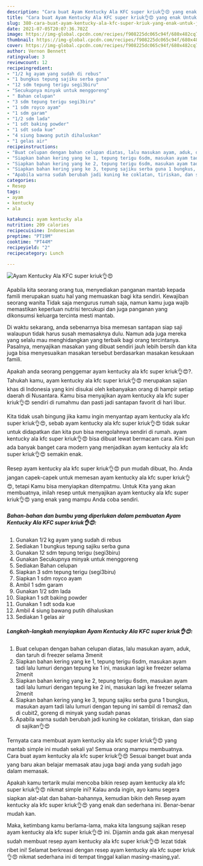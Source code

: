 ```yaml
---
description: "Cara buat Ayam Kentucky Ala KFC super kriuk👌😍 yang enak Untuk Jualan"
title: "Cara buat Ayam Kentucky Ala KFC super kriuk👌😍 yang enak Untuk Jualan"
slug: 380-cara-buat-ayam-kentucky-ala-kfc-super-kriuk-yang-enak-untuk-jualan
date: 2021-07-05T20:07:36.702Z
image: https://img-global.cpcdn.com/recipes/f908225dc065c94f/680x482cq70/ayam-kentucky-ala-kfc-super-kriuk👌😍-foto-resep-utama.jpg
thumbnail: https://img-global.cpcdn.com/recipes/f908225dc065c94f/680x482cq70/ayam-kentucky-ala-kfc-super-kriuk👌😍-foto-resep-utama.jpg
cover: https://img-global.cpcdn.com/recipes/f908225dc065c94f/680x482cq70/ayam-kentucky-ala-kfc-super-kriuk👌😍-foto-resep-utama.jpg
author: Vernon Bennett
ratingvalue: 3
reviewcount: 12
recipeingredient:
- "1/2 kg ayam yang sudah di rebus"
- "1 bungkus tepung sajiku serba guna"
- "12 sdm tepung terigu segi3biru"
- "Secukupnya minyak untuk menggoreng"
- " Bahan celupan"
- "3 sdm tepung terigu segi3biru"
- "1 sdm royco ayam"
- "1 sdm garam"
- "1/2 sdm lada"
- "1 sdt baking powder"
- "1 sdt soda kue"
- "4 siung bawang putih dihaluskan"
- "1 gelas air"
recipeinstructions:
- "Buat celupan dengan bahan celupan diatas, lalu masukan ayam, aduk, dan taruh di freezer selama 3menit"
- "Siapkan bahan kering yang ke 1, tepung terigu 6sdm, masukan ayam tadi lalu lumuri dengan tepung ke 1 ini, masukan lagi ke freezer selama 2menit"
- "Siapkan bahan kering yang ke 2, tepung terigu 6sdm, masukan ayam tadi lalu lumuri dengan tepung ke 2 ini, masukan lagi ke freezer selama 2menit"
- "Siapkan bahan kering yang ke 3, tepung sajiku serba guna 1 bungkus, masukan ayam tadi lalu lumuri dengan tepung ini sambil di remas2 dan di cubit2, goreng di minyak yang sudah panas"
- "Apabila warna sudah berubah jadi kuning ke coklatan, tiriskan, dan siap di sajikan👌😍"
categories:
- Resep
tags:
- ayam
- kentucky
- ala

katakunci: ayam kentucky ala 
nutrition: 209 calories
recipecuisine: Indonesian
preptime: "PT19M"
cooktime: "PT44M"
recipeyield: "2"
recipecategory: Lunch

---
```



![Ayam Kentucky Ala KFC super kriuk👌😍](https://img-global.cpcdn.com/recipes/f908225dc065c94f/680x482cq70/ayam-kentucky-ala-kfc-super-kriuk👌😍-foto-resep-utama.jpg)

Apabila kita seorang orang tua, menyediakan panganan mantab kepada famili merupakan suatu hal yang memuaskan bagi kita sendiri. Kewajiban seorang  wanita Tidak saja mengurus rumah saja, namun kamu juga wajib memastikan keperluan nutrisi tercukupi dan juga panganan yang dikonsumsi keluarga tercinta mesti mantab.

Di waktu  sekarang, anda sebenarnya bisa memesan santapan siap saji walaupun tidak harus susah memasaknya dulu. Namun ada juga mereka yang selalu mau menghidangkan yang terbaik bagi orang tercintanya. Pasalnya, menyajikan masakan yang dibuat sendiri jauh lebih bersih dan kita juga bisa menyesuaikan masakan tersebut berdasarkan masakan kesukaan famili. 



Apakah anda seorang penggemar ayam kentucky ala kfc super kriuk👌😍?. Tahukah kamu, ayam kentucky ala kfc super kriuk👌😍 merupakan sajian khas di Indonesia yang kini disukai oleh kebanyakan orang di hampir setiap daerah di Nusantara. Kamu bisa menyajikan ayam kentucky ala kfc super kriuk👌😍 sendiri di rumahmu dan pasti jadi santapan favorit di hari libur.

Kita tidak usah bingung jika kamu ingin menyantap ayam kentucky ala kfc super kriuk👌😍, sebab ayam kentucky ala kfc super kriuk👌😍 tidak sukar untuk didapatkan dan kita pun bisa mengolahnya sendiri di rumah. ayam kentucky ala kfc super kriuk👌😍 bisa dibuat lewat bermacam cara. Kini pun ada banyak banget cara modern yang menjadikan ayam kentucky ala kfc super kriuk👌😍 semakin enak.

Resep ayam kentucky ala kfc super kriuk👌😍 pun mudah dibuat, lho. Anda jangan capek-capek untuk memesan ayam kentucky ala kfc super kriuk👌😍, tetapi Kamu bisa menyiapkan ditempatmu. Untuk Kita yang akan membuatnya, inilah resep untuk menyajikan ayam kentucky ala kfc super kriuk👌😍 yang enak yang mampu Anda coba sendiri.

<!--inarticleads1-->

##### Bahan-bahan dan bumbu yang diperlukan dalam pembuatan Ayam Kentucky Ala KFC super kriuk👌😍:

1. Gunakan 1/2 kg ayam yang sudah di rebus
1. Sediakan 1 bungkus tepung sajiku serba guna
1. Gunakan 12 sdm tepung terigu (segi3biru)
1. Gunakan Secukupnya minyak untuk menggoreng
1. Sediakan  Bahan celupan
1. Siapkan 3 sdm tepung terigu (segi3biru)
1. Siapkan 1 sdm royco ayam
1. Ambil 1 sdm garam
1. Gunakan 1/2 sdm lada
1. Siapkan 1 sdt baking powder
1. Gunakan 1 sdt soda kue
1. Ambil 4 siung bawang putih dihaluskan
1. Sediakan 1 gelas air




<!--inarticleads2-->

##### Langkah-langkah menyiapkan Ayam Kentucky Ala KFC super kriuk👌😍:

1. Buat celupan dengan bahan celupan diatas, lalu masukan ayam, aduk, dan taruh di freezer selama 3menit
1. Siapkan bahan kering yang ke 1, tepung terigu 6sdm, masukan ayam tadi lalu lumuri dengan tepung ke 1 ini, masukan lagi ke freezer selama 2menit
1. Siapkan bahan kering yang ke 2, tepung terigu 6sdm, masukan ayam tadi lalu lumuri dengan tepung ke 2 ini, masukan lagi ke freezer selama 2menit
1. Siapkan bahan kering yang ke 3, tepung sajiku serba guna 1 bungkus, masukan ayam tadi lalu lumuri dengan tepung ini sambil di remas2 dan di cubit2, goreng di minyak yang sudah panas
1. Apabila warna sudah berubah jadi kuning ke coklatan, tiriskan, dan siap di sajikan👌😍




Ternyata cara membuat ayam kentucky ala kfc super kriuk👌😍 yang mantab simple ini mudah sekali ya! Semua orang mampu membuatnya. Cara buat ayam kentucky ala kfc super kriuk👌😍 Sesuai banget buat anda yang baru akan belajar memasak atau juga bagi anda yang sudah jago dalam memasak.

Apakah kamu tertarik mulai mencoba bikin resep ayam kentucky ala kfc super kriuk👌😍 nikmat simple ini? Kalau anda ingin, ayo kamu segera siapkan alat-alat dan bahan-bahannya, kemudian bikin deh Resep ayam kentucky ala kfc super kriuk👌😍 yang enak dan sederhana ini. Benar-benar mudah kan. 

Maka, ketimbang kamu berlama-lama, maka kita langsung sajikan resep ayam kentucky ala kfc super kriuk👌😍 ini. Dijamin anda gak akan menyesal sudah membuat resep ayam kentucky ala kfc super kriuk👌😍 lezat tidak ribet ini! Selamat berkreasi dengan resep ayam kentucky ala kfc super kriuk👌😍 nikmat sederhana ini di tempat tinggal kalian masing-masing,ya!.

